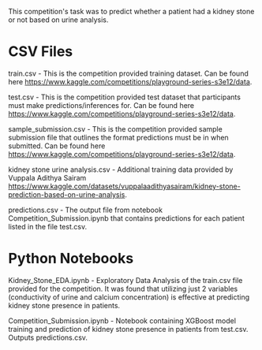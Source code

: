 This competition's task was to predict whether a patient had a kidney stone or not based on urine analysis.

# CSV Files
train.csv - This is the competition provided training dataset.  Can be found here https://www.kaggle.com/competitions/playground-series-s3e12/data.

test.csv - This is the competition provided test dataset that participants must make predictions/inferences for.  Can be found here https://www.kaggle.com/competitions/playground-series-s3e12/data.

sample_submission.csv - This is the competition provided sample submission file that outlines the format predictions must be in when submitted.  Can be found here https://www.kaggle.com/competitions/playground-series-s3e12/data.

kidney stone urine analysis.csv - Additional training data provided by Vuppala Adithya Sairam https://www.kaggle.com/datasets/vuppalaadithyasairam/kidney-stone-prediction-based-on-urine-analysis.

predictions.csv - The output file from notebook Competition_Submission.ipynb that contains predictions for each patient listed in the file test.csv.


# Python Notebooks

Kidney_Stone_EDA.ipynb - Exploratory Data Analysis of the train.csv file provided for the competition.  It was found that utilizing just 2 variables (conductivity of urine and calcium concentration) is effective at predicting kidney stone presence in patients.

Competition_Submission.ipynb - Notebook containing XGBoost model training and prediction of kidney stone presence in patients from test.csv.  Outputs predictions.csv.

